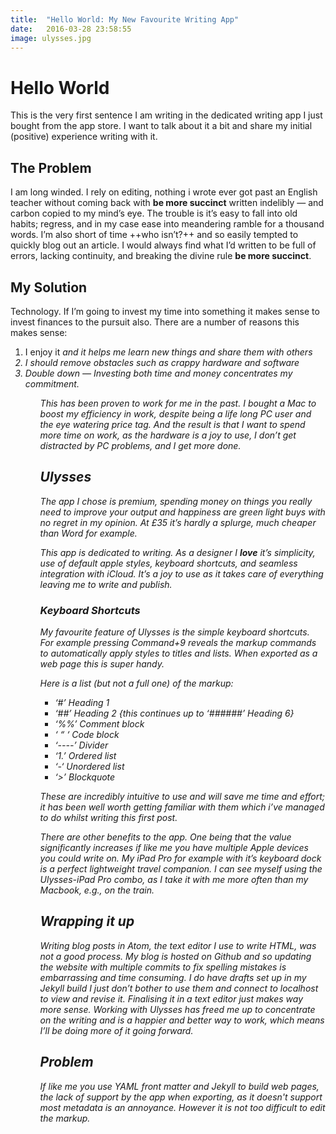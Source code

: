```yaml
---
title:  "Hello World: My New Favourite Writing App"
date:   2016-03-28 23:58:55
image: ulysses.jpg
---
```


<h1>Hello World</h1>
This is the very first sentence I am writing in the dedicated writing app I just bought from the app store. I want to talk about it a bit and share my initial (positive) experience writing with it.

<h2>The Problem</h2>
I am long winded. I rely on editing, nothing i wrote ever got past an English teacher without coming back with <strong>be more succinct</strong> written indelibly — and carbon copied to my mind’s eye. The trouble is it’s easy to fall into old habits; regress, and in my case ease into meandering ramble for a thousand words. I’m also short of time ++who isn’t?++ and so easily tempted to quickly blog out an article. I would always find what I’d written to be full of errors, lacking continuity, and breaking the divine rule <strong>be more succinct</strong>.

<h2>My Solution</h2>
Technology. If I’m going to invest my time into something it makes sense to invest finances to the pursuit also. There are a number of reasons this makes sense:

<ol>
<li> I enjoy it <em>and it helps me learn new things and share them with others<em></li>
<li> I should remove obstacles such as crappy hardware and software</li>
<li> Double down — Investing both time and money concentrates my commitment.</li>
<ol>

This has been proven to work for me in the past. I bought a Mac to boost my efficiency in work, despite being a life long PC user and the eye watering price tag. And the result is that I want to spend more time on work, as the hardware is a joy to use, I don’t get distracted by PC problems, and I get more done.

<h2>Ulysses</h2>
The app I chose is premium, spending money on things you really need to improve your output and happiness are green light buys with no regret in my opinion. At £35 it’s hardly a splurge, much cheaper than Word for example.

This app is dedicated to writing. As a designer I <strong>love</strong> it’s simplicity, use of default apple styles, keyboard shortcuts, and seamless integration with iCloud. It’s a joy to use as it takes care of everything leaving me to write and publish.

<h3>Keyboard Shortcuts</h3>
My favourite feature of Ulysses is the simple keyboard shortcuts. For example pressing Command+9 reveals the markup commands to automatically apply styles to titles and lists. When exported as a web page this is super handy.

Here is a list <em>(but not a full one)</em> of the markup:

<ul>
<li> ‘#’ Heading 1</li>
<li> ‘##’ Heading 2 {this continues up to ‘######’ Heading 6}</li>
<li> ‘%%’ Comment block</li>
<li> ‘ “ ‘ Code block</li>
<li> ‘----’ Divider</li>
<li> ‘1.’ Ordered list</li>
<li> ‘-‘ Unordered list</li>
<li> ‘>’ Blockquote</li>
</ul>

These are incredibly intuitive to use and will save me time and effort; it has been well worth getting familiar with them which i’ve managed to do whilst writing this first post.

There are other benefits to the app. One being that the value significantly increases if like me you have multiple Apple devices you could write on. My iPad Pro for example with it’s keyboard dock is a perfect lightweight travel companion. I can see myself using the Ulysses-iPad Pro combo, as I take it with me more often than my Macbook, e.g., on the train.

<h2>Wrapping it up</h2>
Writing blog posts in Atom, the text editor I use to write HTML, was not a good process. My blog is hosted on Github and so updating the website with multiple commits to fix spelling mistakes is embarrassing and time consuming. <em>I do have drafts set up in my Jekyll build I just don’t bother to use them and connect to localhost to view and revise it. Finalising it in a text editor just makes way more sense.</em> Working with Ulysses has freed me up to concentrate on the writing and is a happier and better way to work, which means I’ll be doing more of it going forward.

<h2>Problem</h2>
If like me you use YAML front matter and Jekyll to build web pages, the lack of support by the app when exporting, as it doesn't support most metadata is an annoyance. However it is not too difficult to edit the markup.
